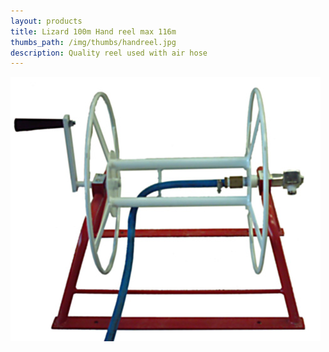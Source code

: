 ```yaml
---
layout: products
title: Lizard 100m Hand reel max 116m
thumbs_path: /img/thumbs/handreel.jpg
description: Quality reel used with air hose
---
```


![A Lizard 100m Hand reel.](/img/large/handreel.jpeg)